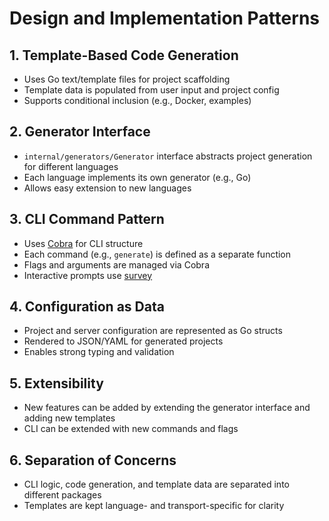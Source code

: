 # Design and Implementation Patterns

## 1. Template-Based Code Generation
- Uses Go text/template files for project scaffolding
- Template data is populated from user input and project config
- Supports conditional inclusion (e.g., Docker, examples)

## 2. Generator Interface
- `internal/generators/Generator` interface abstracts project generation for different languages
- Each language implements its own generator (e.g., Go)
- Allows easy extension to new languages

## 3. CLI Command Pattern
- Uses [Cobra](https://github.com/spf13/cobra) for CLI structure
- Each command (e.g., `generate`) is defined as a separate function
- Flags and arguments are managed via Cobra
- Interactive prompts use [survey](https://github.com/AlecAivazis/survey)

## 4. Configuration as Data
- Project and server configuration are represented as Go structs
- Rendered to JSON/YAML for generated projects
- Enables strong typing and validation

## 5. Extensibility
- New features can be added by extending the generator interface and adding new templates
- CLI can be extended with new commands and flags

## 6. Separation of Concerns
- CLI logic, code generation, and template data are separated into different packages
- Templates are kept language- and transport-specific for clarity 